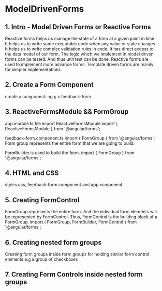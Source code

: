 # ModelDrivenForms

## 1. Intro - Model Driven Forms or Reactive Forms
Reactive forms helps us manage the state of a form at a given point in time. It helps us to write some executable code when any value or state changes.
It helps us to write complex validation rules in code.
It has direct access to the data model of our form.
The logic which we implement in model driven forms can be tested. And thus unit test can be done.
Reactive forms are used to implement more advance forms. Template driven forms are mainly for simpler implementations.

## 2. Create a Form Component

create a component: ng g c feedback-form

## 3. ReactiveFormsModule && FormGroup
app.module.ts file import ReactiveFormsModule
import { ReactiveFormsModule } from '@angular/forms';

feedback-form.component.ts
import { FormGroup } from '@angular/forms'; Form group represents the entire form that we are going to build.

FormBuilder is used to build the form. import { FormGroup } from '@angular/forms';

## 4. HTML and CSS
styles.css, feedback-form.component and app.component

## 5. Creating FormControl
FormGroup represents the entire form. And the individual form elements will be represented by FormControl. Thus, FormControl is the building block of a FormGroup.
import { FormGroup, FormBuilder, FormControl } from '@angular/forms';

## 6. Creating nested form groups
Creating form groups inside form groups for holding similar form control elements e.g a group of checkboxes

## 7. Creating Form Controls inside nested form groups